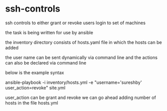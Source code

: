 # ssh-controls
ssh controls to either grant or revoke users login to set of machines

the task is being written for use by ansible

the inventory directory consists of hosts.yaml file in which the hosts can be added 

the user name can be sent dynamically via command line and the actions can also be declared via command line

below is the example syntax

ansible-playbook -i inventory/hosts.yml -e "username='sureshby' user_action=revoke" site.yml

user_action can be grant and revoke
we can go ahead adding number of hosts in the file hosts.yml
